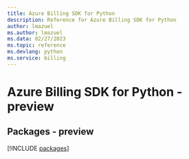 ```yaml
---
title: Azure Billing SDK for Python
description: Reference for Azure Billing SDK for Python
author: lmazuel
ms.author: lmazuel
ms.data: 02/27/2023
ms.topic: reference
ms.devlang: python
ms.service: billing
---
```

# Azure Billing SDK for Python - preview
## Packages - preview
[!INCLUDE [packages](billing-index.md)]